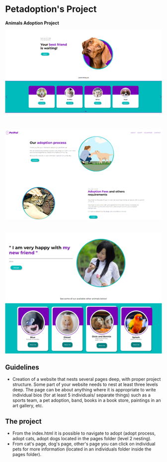 # Petadoption's Project
<b> Animals Adoption Project </b>
<br>
<p align="center">
  <img src="https://github.com/glauciabierwagen/petadoption-project/blob/main/images/readmeimage1.png"  heigth="750"/>
</p>

#

<p align="center">
  <img src="https://github.com/glauciabierwagen/petadoption-project/blob/main/images/readmeimage2.png"  heigth="750"/>
</p>

#
<p align="center">
  <img src="https://github.com/glauciabierwagen/petadoption-project/blob/main/images/readmeimage3.png"  heigth="750"/>
</p>


## Guidelines 

- Creation of a website that nests several pages deep, with proper project structure. Some part of your website needs to nest at least three levels deep. The page can be about anything where it is appropriate to write individual bios (for at least 5 individuals/ separate things) such as a sports team, a pet adoption, band, books in a book store, paintings in an art gallery, etc.

## The project 
- From the index.html it is possible to navigate to adopt (adopt process, adopt cats, adopt dogs located in the pages folder (level 2 nesting). 
- From cat's page, dog's page, other's page you can click on individual pets for more information (located in an individuals folder inside the pages folder). 
